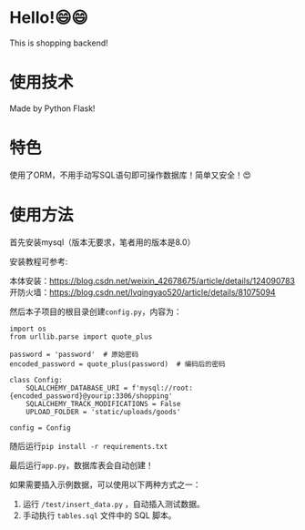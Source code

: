 # Hello!😄😄
This is shopping backend!

# 使用技术
Made by Python Flask!

# 特色
使用了ORM，不用手动写SQL语句即可操作数据库！简单又安全！😍

# 使用方法

首先安装mysql（版本无要求，笔者用的版本是8.0）

安装教程可参考:

本体安装：https://blog.csdn.net/weixin_42678675/article/details/124090783
开防火墙：https://blog.csdn.net/lvqingyao520/article/details/81075094

然后本子项目的根目录创建`config.py`，内容为：
```
import os
from urllib.parse import quote_plus

password = 'password'  # 原始密码
encoded_password = quote_plus(password)  # 编码后的密码

class Config:
    SQLALCHEMY_DATABASE_URI = f'mysql://root:{encoded_password}@yourip:3306/shopping'
    SQLALCHEMY_TRACK_MODIFICATIONS = False
    UPLOAD_FOLDER = 'static/uploads/goods'

config = Config
```
随后运行`pip install -r requirements.txt`

最后运行`app.py`，数据库表会自动创建！

如果需要插入示例数据，可以使用以下两种方式之一：
  1. 运行 `/test/insert_data.py` ，自动插入测试数据。  
  2. 手动执行 `tables.sql` 文件中的 SQL 脚本。  